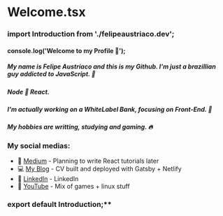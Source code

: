 # Welcome.tsx
### import Introduction from './felipeaustriaco.dev';


#### console.log('Welcome to my Profile 💨');
##### My name is Felipe Austríaco and this is my Github. I'm just a brazillian guy addicted to JavaScript. 🚀  

##### Node 💜 React.  

##### I'm actually working on a WhiteLabel Bank, focusing on Front-End.  🏦  

##### My hobbies are writting, studying and gaming. 🔥  


### My social medias:  
* 📰 [Medium] - Planning to write React tutorials later
* 💻 [My Blog] - CV built and deployed with Gatsby + Netlify
* 👔 [LinkedIn] - LinkedIn
* 🎥 [YouTube] - Mix of games + linux stuff  

### export default Introduction;**







[Medium]: <https://medium.com/@w1redl4in>
[LinkedIn]: <https://www.linkedin.com/in/felipe-austriaco-dev/>
[My Blog]: <https://www.felipeaustriaco.dev/>
[YouTube]: <https://www.youtube.com/channel/UC6Z6YQtuLUEZqPqTJ4Jfywg>






